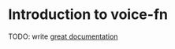 # Introduction to voice-fn

TODO: write [great documentation](http://jacobian.org/writing/what-to-write/)
